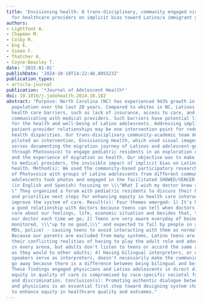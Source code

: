 ```yaml
---
title: 'Envisioning health: A trans-disciplinary, community engaged visual intervention
  for healthcare providers on implicit bias toward Latino/a immigrant youth'
authors:
- Lightfoot A.
- Chapman M.
- Colby R.
- Eng E.
- Siman F.
- Thatcher K.
- Coyne-Beasley T.
date: '2015-01-01'
publishDate: '2024-10-10T14:22:48.805523Z'
publication_types:
- article-journal
publication: '*Journal of Adolescent Health*'
doi: 10.1016/j.jadohealth.2014.10.182
abstract: "Purpose: North Carolina (NC) has experienced 943% growth in the Hispanic/Latino
  population over the last 20 years. Compared to whites in NC, Latinos face significant
  health care barriers, such as lack of insurance, access to care, and difficulty
  communicating with medical providers. Such barriers have potential lifelong implications
  for the health and well-being of Latino adolescents. Addressing implicit bias within
  patient-provider relationships may be one intervention point for reducing Latino
  health disparities. Our trans-disciplinary community-academic team developed and
  piloted an intervention, Envisioning Health, which used visual images (a photojournalism
  series documenting the migration journey of Latinos and adolescent-generated images
  through Photovoice) to engage pediatric residents in an exploration of Latino ethnicity
  and the experience of migration on health. Our objective was to make transparent
  to medical providers, the invisible impact of implicit bias on Latino adolescents'
  health. Method(s): We used the community-based participatory research (CBPR) method
  of Photovoice with groups of Latino adolescents from different communities. The
  adolescents took photos and engaged in the facilitated SHOWED/VENCER dialogue process
  (in English and Spanish) focusing on \\\"What I wish my doctor knew about my life.\\\
  \" They organized a forum with pediatric residents to discuss their Photovoice findings
  and prioritize next steps for enhancing equity in health care interactions and to
  improve the system of care. Result(s): Four themes emerged: 1) It's hard to develop
  a good relationship with doctors because teens can tell when doctors don't really
  care about our feelings, life, economic situation and besides that, the clinic switches
  our doctor each time we go; 2) Teens are very aware everyday of being judged, suspected,
  monitored, \\\"up to no good,\\\" and expected to fail by people in authority (teachers,
  MDs, police) - causing teens to avoid interacting with them as normal persons; 3)
  Because our parents are excluded from many systems, Latino teens are stressed by
  their conflicting realities of having to play the adult role and advocate for themselves
  in every arena, but adults don't listen to teens or accord the same respect or benefits
  as they would to other adults; 4) Having bilingual interpreters, or even native
  speakers serve as interpreters, doesn't necessarily make the communication problem
  go away because there is a difference between being bilingual and being bicultural.
  These findings engaged physicians and Latino adolescents in direct dialogue on how
  equity in quality of care is compromised by race-specific societal forces of migration
  and discrimination. Conclusion(s): Promoting authentic dialogue between Latino adolescents
  and physicians is an essential first step toward designing system change interventions
  to enhance equity in healthcare quality and outcomes."
---
```

